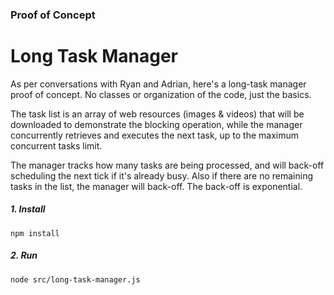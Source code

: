 ### Proof of Concept
# Long Task Manager

As per conversations with Ryan and Adrian, here's a long-task manager proof of concept. No classes or organization of the code, just the basics.

The task list is an array of web resources (images & videos) that will be downloaded to demonstrate the blocking operation, while the manager concurrently retrieves and executes the next task, up to the maximum concurrent tasks limit.

The manager tracks how many tasks are being processed, and will back-off scheduling the next tick if it's already busy. Also if there are no remaining tasks in the list, the manager will back-off. The back-off is exponential.


##### 1. Install
`npm install`

##### 2. Run
`node src/long-task-manager.js`
